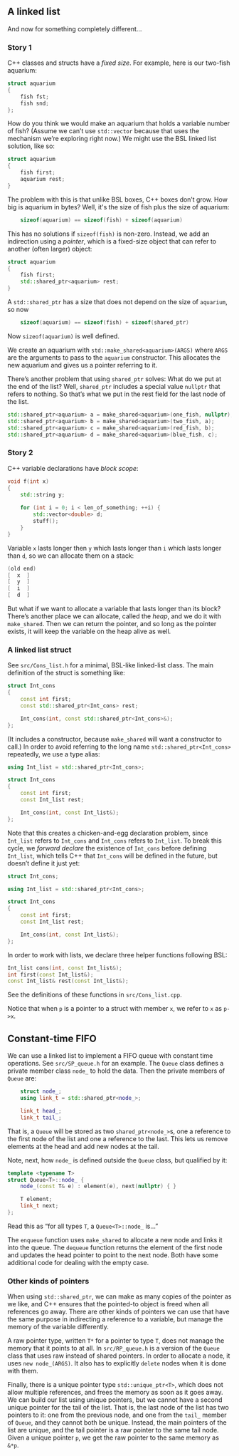 ## A linked list

And now for something completely different...

### Story 1

C++ classes and structs have a *fixed size*. For example, here is our 
two-fish aquarium:

```c++
struct aquarium
{
    fish fst;
    fish snd;
};
```

How do you think we would make an aquarium that holds a variable number of 
fish? (Assume we can’t use `std::vector` because that uses the mechanism 
we’re exploring right now.) We might use the BSL linked list solution, like so:

```c++
struct aquarium
{
    fish first;
    aquarium rest;
}
```

The problem with this is that unlike BSL boxes, C++ boxes don’t grow. How big
is aquarium in bytes? Well, it's the size of fish plus the size of aquarium:

```c++
    sizeof(aquarium) == sizeof(fish) + sizeof(aquarium)
```
    
This has no solutions if `sizeof(fish)` is non-zero. Instead, we add an 
indirection using a *pointer*, which is a fixed-size object that can refer to
another (often larger) object:

```c++
struct aquarium
{
    fish first;
    std::shared_ptr<aquarium> rest;
}
```

A `std::shared_ptr` has a size that does not depend on the size of 
`aquarium`, so now

```c++
    sizeof(aquarium) == sizeof(fish) + sizeof(shared_ptr)
```

Now `sizeof(aquarium)` is well defined.

We create an aquarium with `std::make_shared<aquarium>(ARGS)` where `ARGS` 
are the arguments to pass to the `aquarium` constructor. This allocates the 
new aquarium and gives us a pointer referring to it.

There’s another problem that using `shared_ptr` solves: What do we put at the
end of the list? Well, `shared_ptr` includes a special value `nullptr` that 
refers to nothing. So that’s what we put in the rest field for the last node 
of the list.

```c++
std::shared_ptr<aquarium> a = make_shared<aquarium>(one_fish, nullptr);
std::shared_ptr<aquarium> b = make_shared<aquarium>(two_fish, a);
std::shared_ptr<aquarium> c = make_shared<aquarium>(red_fish, b);
std::shared_ptr<aquarium> d = make_shared<aquarium>(blue_fish, c);
```

### Story 2

C++ variable declarations have *block scope*:

```c++
void f(int x)
{
    std::string y;
    
    for (int i = 0; i < len_of_something; ++i) {
        std::vector<double> d;
        stuff();
    }
}
```

Variable `x` lasts longer then `y` which lasts longer than `i` which lasts 
longer than `d`, so we can allocate them on a stack:

```c++
(old end)
[  x  ]
[  y  ]
[  i  ]
[  d  ]
```

But what if we want to allocate a variable that lasts longer than its block? 
There’s another place we can allocate, called the *heap*, and we do it with
`make_shared`. Then we can return the pointer, and so long as the pointer 
exists, it will keep the variable on the heap alive as well.

### A linked list struct

See `src/Cons_list.h` for a minimal, BSL-like linked-list class. The main 
definition of the struct is something like:

```c++
struct Int_cons
{
    const int first;
    const std::shared_ptr<Int_cons> rest;

    Int_cons(int, const std::shared_ptr<Int_cons>&);
};
```

(It includes a constructor, because `make_shared` will want a constructor to 
call.) In order to avoid referring to the long name 
`std::shared_ptr<Int_cons>` repeatedly, we use a type alias:

```c++
using Int_list = std::shared_ptr<Int_cons>;

struct Int_cons
{
    const int first;
    const Int_list rest;

    Int_cons(int, const Int_list&);
};
```

Note that this creates a chicken-and-egg declaration problem, since 
`Int_list` refers to `Int_cons` and `Int_cons` refers to `Int_list`. To break
this cycle, we *forward declare* the existence of `Int_cons` before defining
`Int_list`, which tells C++ that `Int_cons` will be defined in the future, 
but doesn’t define it just yet:

```c++
struct Int_cons;

using Int_list = std::shared_ptr<Int_cons>;

struct Int_cons
{
    const int first;
    const Int_list rest;

    Int_cons(int, const Int_list&);
};
```

In order to work with lists, we declare three helper functions following BSL:

```c++
Int_list cons(int, const Int_list&);
int first(const Int_list&);
const Int_list& rest(const Int_list&);
```

See the definitions of these functions in `src/Cons_list.cpp`.

Notice that when `p` is a pointer to a struct with member `x`, we refer to `x` 
as `p->x`.

## Constant-time FIFO

We can use a linked list to implement a FIFO queue with constant time 
operations. See `src/SP_queue.h` for an example. The `Queue` class defines a 
private member class `node_` to hold the data. Then the private members of 
`Queue` are:

```c++
    struct node_;
    using link_t = std::shared_ptr<node_>;

    link_t head_;
    link_t tail_;
```

That is, a `Queue` will be stored as two `shared_ptr<node_>`s, one a 
reference to the first node of the list and one a reference to the last. This
lets us remove elements at the head and add new nodes at the tail.

Note, next, how `node_` is defined outside the `Queue` class, but qualified 
by it:

```c++
template <typename T>
struct Queue<T>::node_ {
    node_(const T& e) : element(e), next(nullptr) { }

    T element;
    link_t next;
};
```

Read this as “for all types `T`, a `Queue<T>::node_` is…”

The `enqueue` function uses `make_shared` to allocate a new node and links it
into the queue. The `dequeue` function returns the element of the first node 
and updates the head pointer to point to the next node. Both have some 
additional code for dealing with the empty case.

### Other kinds of pointers

When using `std::shared_ptr`, we can make as many copies of the pointer as we
like, and C++ ensures that the pointed-to object is freed when all references
go away. There are other kinds of pointers we can use that have the same 
purpose in indirecting a reference to a variable, but manage the memory of 
the variable differently.

A raw pointer type, written `T*` for a pointer to type `T`, does not manage 
the memory that it points to at all. In `src/RP_queue.h` is a version of the 
`Queue` class that uses raw instead of shared pointers. In order to allocate 
a node, it uses `new node_(ARGS)`. It also has to explicitly `delete` nodes 
when it is done with them.

Finally, there is a unique pointer type `std::unique_ptr<T>`, which does not 
allow multiple references, and frees the memory as soon as it goes away. We 
can build our list using unique pointers, but we cannot have a second unique 
pointer for the tail of the list. That is, the last node of the list has two 
pointers to it: one from the previous node, and one from the `tail_` member 
of `Queue`, and they cannot both be unique. Instead, the main pointers of the
list are unique, and the tail pointer is a raw pointer to the same tail node.
Given a unique pointer `p`, we get the raw pointer to the same memory as `&*p`.
